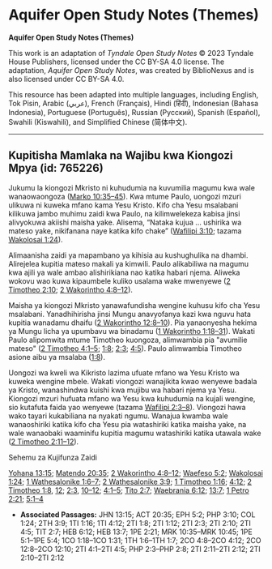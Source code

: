 # Aquifer Open Study Notes (Themes)

**Aquifer Open Study Notes (Themes)**

This work is an adaptation of *Tyndale Open Study Notes* © 2023 Tyndale House Publishers, licensed under the CC BY\-SA 4\.0 license. The adaptation, *Aquifer Open Study Notes*, was created by BiblioNexus and is also licensed under CC BY\-SA 4\.0\.

This resource has been adapted into multiple languages, including English, Tok Pisin, Arabic (عربي), French (Français), Hindi (हिंदी), Indonesian (Bahasa Indonesia), Portuguese (Português), Russian (Русский), Spanish (Español), Swahili (Kiswahili), and Simplified Chinese (简体中文).



--------------------------------

## Kupitisha Mamlaka na Wajibu kwa Kiongozi Mpya (id: 765226)

Jukumu la kiongozi Mkristo ni kuhudumia na kuvumilia magumu kwa wale wanaowaongoza ([Marko 10:35–45](https://ref.ly/Mark10:35-Mark10:45)). Kwa mtume Paulo, uongozi mzuri ulikuwa ni kuweka mfano kama Yesu Kristo. Kifo cha Yesu msalabani kilikuwa jambo muhimu zaidi kwa Paulo, na kilimwelekeza kabisa jinsi alivyokuwa akiishi maisha yake. Alisema, “Nataka kujua … ushirika wa mateso yake, nikifanana naye katika kifo chake” ([Wafilipi 3:10](https://ref.ly/Phil3:10); tazama [Wakolosai 1:24](https://ref.ly/Col1:24)).

Alimaanisha zaidi ya mapambano ya kihisia au kushughulika na dhambi. Alirejelea kupitia mateso makali ya kimwili. Paulo alikabiliwa na magumu kwa ajili ya wale ambao alishirikiana nao katika habari njema. Aliweka wokovu wao kuwa kipaumbele kuliko usalama wake mwenyewe ([2 Timotheo 2:10](https://ref.ly/2Tim2:10); [2 Wakorintho 4:8–12](https://ref.ly/2Cor4:8-2Cor4:12)).

Maisha ya kiongozi Mkristo yanawafundisha wengine kuhusu kifo cha Yesu msalabani. Yanadhihirisha jinsi Mungu anavyofanya kazi kwa nguvu hata kupitia wanadamu dhaifu ([2 Wakorintho 12:8–10](https://ref.ly/2Cor12:8-2Cor12:10)). Pia yanaonyesha hekima ya Mungu licha ya upumbavu wa binadamu ([1 Wakorintho 1:18–31](https://ref.ly/1Cor1:18-1Cor1:31)). Wakati Paulo alipomwita mtume Timotheo kuongoza, alimwambia pia "avumilie mateso" ([2 Timotheo 4:1–5](https://ref.ly/2Tim4:1-2Tim4:5); [1:8](https://ref.ly/2Tim1:8); [2:3](https://ref.ly/2Tim2:3); [4:5](https://ref.ly/2Tim4:5)). Paulo alimwambia Timotheo asione aibu ya msalaba ([1:8](https://ref.ly/2Tim1:8)).

Uongozi wa kweli wa Kikristo lazima ufuate mfano wa Yesu Kristo wa kuweka wengine mbele. Wakati viongozi wanajikita kwao wenyewe badala ya Kristo, wanashindwa kuishi kwa mujibu wa habari njema ya Yesu. Kiongozi mzuri hufuata mfano wa Yesu kwa kuhudumia na kujali wengine, sio kutafuta faida yao wenyewe (tazama [Wafilipi 2:3–8](https://ref.ly/Phil2:3-Phil2:8)). Viongozi hawa wako tayari kukabiliana na nyakati ngumu. Wanajua kwamba wale wanaoshiriki katika kifo cha Yesu pia watashiriki katika maisha yake, na wale wanaobaki waaminifu kupitia magumu watashiriki katika utawala wake ([2 Timotheo 2:11–12](https://ref.ly/2Tim2:11-2Tim2:12)).

Sehemu za Kujifunza Zaidi

[Yohana 13:15](https://ref.ly/John13:15); [Matendo 20:35](https://ref.ly/Acts20:35); [2 Wakorintho 4:8–12](https://ref.ly/2Cor4:8-2Cor4:12); [Waefeso 5:2](https://ref.ly/Eph5:2); [Wakolosai 1:24](https://ref.ly/Col1:24); [1 Wathesalonike 1:6–7](https://ref.ly/1Thess1:6-1Thess1:7); [2 Wathesalonike 3:9](https://ref.ly/2Thess3:9); [1 Timotheo 1:16](https://ref.ly/1Tim1:16); [4:12](https://ref.ly/1Tim4:12); [2 Timotheo 1:8](https://ref.ly/2Tim1:8), [12](https://ref.ly/2Tim1:12); [2:3](https://ref.ly/2Tim2:3), [10–12](https://ref.ly/2Tim2:10-2Tim2:12); [4:1–5](https://ref.ly/2Tim4:1-2Tim4:5); [Tito 2:7](https://ref.ly/Titus2:7); [Waebrania 6:12](https://ref.ly/Heb6:12); [13:7](https://ref.ly/Heb13:7); [1 Petro 2:21](https://ref.ly/1Pet2:21); [5:1–4](https://ref.ly/1Pet5:1-1Pet5:4)

* **Associated Passages:** JHN 13:15; ACT 20:35; EPH 5:2; PHP 3:10; COL 1:24; 2TH 3:9; 1TI 1:16; 1TI 4:12; 2TI 1:8; 2TI 1:12; 2TI 2:3; 2TI 2:10; 2TI 4:5; TIT 2:7; HEB 6:12; HEB 13:7; 1PE 2:21; MRK 10:35–MRK 10:45; 1PE 5:1–1PE 5:4; 1CO 1:18–1CO 1:31; 1TH 1:6–1TH 1:7; 2CO 4:8–2CO 4:12; 2CO 12:8–2CO 12:10; 2TI 4:1–2TI 4:5; PHP 2:3–PHP 2:8; 2TI 2:11–2TI 2:12; 2TI 2:10–2TI 2:12

